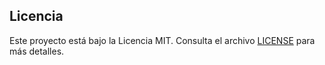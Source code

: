 ## Licencia

Este proyecto está bajo la Licencia MIT. Consulta el archivo [LICENSE](LICENSE) para más detalles.